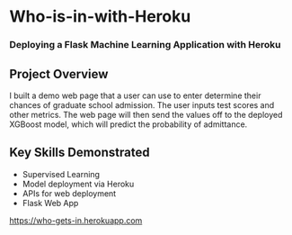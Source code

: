 # Who-is-in-with-Heroku
### Deploying a Flask Machine Learning Application with Heroku

## Project Overview
I built a demo web page that a user can use to enter determine their chances of graduate school admission. The user inputs test scores and other metrics. The web page will then send the values off to the deployed XGBoost model, which will predict the probability of admittance. 

## Key Skills Demonstrated
* Supervised Learning
* Model deployment via Heroku
* APIs for web deployment
* Flask Web App

https://who-gets-in.herokuapp.com
